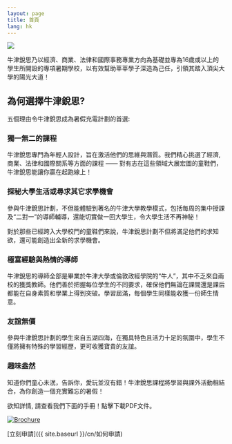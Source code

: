 ```yaml
---
layout: page
title: 首頁
lang: hk
---
```


![](https://dl.dropboxusercontent.com/u/516841/GlobalME/ox1.jpg)

<p class="lead">

牛津銳思乃以經濟、商業、法律和國際事務專業方向為基礎並專為16歲或以上的學生所開設的專項暑期學校，以有效幫助莘莘學子深造為己任，引領其踏入頂尖大學的陽光大道！
</p>

## 為何選擇牛津銳思?

五個理由令牛津銳思成為暑假充電計劃的首選:

### 獨一無二的課程

牛津銳思專門為年輕人設計，旨在激活他們的思維與潛質。我們精心挑選了經濟,商業、法律和國際關系等方面的課程 —— 對有志在這些領域大展宏圖的童鞋們，牛津銳思能讓你贏在起跑線上！

### 探秘大學生活或尋求其它求學機會

參與牛津銳思計劃，不但能體驗到著名的牛津大學教學模式，包括每周的集中授課及“二對一”的導師輔導，還能切實做一回大學生，令大學生活不再神秘！

對於那些已經跨入大學校門的童鞋們來說，牛津銳思計劃不但將滿足他們的求知欲，還可能創造出全新的求學機會。

### 極富經驗與熱情的導師

牛津銳思的導師全部是畢業於牛津大學或倫敦政經學院的“牛人”，其中不乏來自兩校的獲獎教師。他們善於把握每位學生的不同要求，確保他們無論在課間還是課后都能在自身素質和學業上得到突破。學習屆滿，每個學生同樣能收獲一份師生情意。

### 友誼無價

參與牛津銳思計劃的學生來自五湖四海，在獨具特色且活力十足的氛圍中，學生不僅將擁有特殊的學習經歷，更可收獲寶貴的友誼。

### 趣味盎然

知道你們童心未泯，告訴你，愛玩並沒有錯！牛津銳思課程將學習與課外活動相結合，為你創造一個充實難忘的暑假！ 

<p class="message">
欲知詳情, 請查看我們下面的手冊！點擊下載PDF文件。
</p>

[![Brochure](https://dl.dropboxusercontent.com/u/516841/GlobalME/booklethk.png)](https://dl.dropboxusercontent.com/u/516841/GlobalME/The%20Oxford%20Spires%20%28Traditional%20Chinese%29.pdf)

[立刻申請]({{ site.baseurl }}/cn/如何申請)
